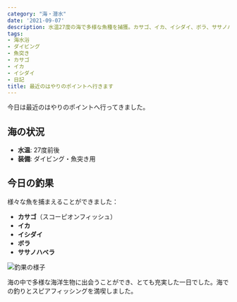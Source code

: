 ```yaml
---
category: "海・潜水"
date: '2021-09-07'
description: 水温27度の海で多様な魚種を捕獲。カサゴ、イカ、イシダイ、ボラ、ササノハベラなど豊富な釣果の記録。
tags:
- 海水浴
- ダイビング
- 魚突き
- カサゴ
- イカ
- イシダイ
- 日記
title: 最近のはやりのポイントへ行きます
---
```



今日は最近のはやりのポイントへ行ってきました。

## 海の状況
- **水温**: 27度前後
- **装備**: ダイビング・魚突き用

## 今日の釣果

様々な魚を捕まえることができました：

- **カサゴ**（スコーピオンフィッシュ）
- **イカ**
- **イシダイ**
- **ボラ**
- **ササノハベラ**

![釣果の様子](../images/2021-09-07-diving-01.jpg)

海の中で多様な海洋生物に出会うことができ、とても充実した一日でした。海での釣りとスピアフィッシングを満喫しました。